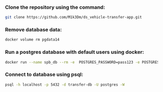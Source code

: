 ### Clone the repository using the command:
```bash
git clone https://github.com/M1k3Dm/ds_vehicle-transfer-app.git
``` 
### Remove database data:
```bash
docker volume rm pgdata14
``` 
### Run a postgres database with default users using docker:
```bash
docker run --name spb_db --rm -e  POSTGRES_PASSWORD=pass123 -e POSTGRES_DB=transfer-db --net=host -v "$(pwd)"/assets/db:/docker-entrypoint-initdb.d -v pgdata14:/var/lib/postgresql/data -d postgres:14
``` 
### Connect to database using psql:
```bash
psql -h localhost -p 5432 -d transfer-db -U postgres -W
```

